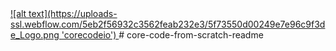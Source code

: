 <a href="https://www.core-code.io/">
  ![alt text](https://uploads-ssl.webflow.com/5eb2f56932c3562feab232e3/5f73550d00249e7e96c9f3de_Logo.png 'corecodeio')

</a>
# core-code-from-scratch-readme
